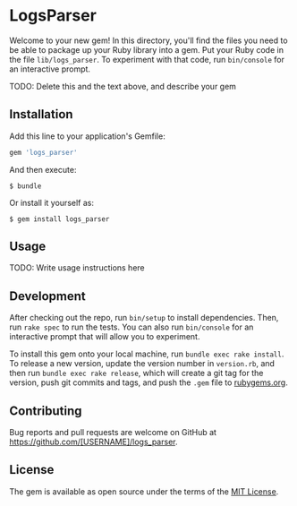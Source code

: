 # LogsParser

Welcome to your new gem! In this directory, you'll find the files you need to be able to package up your Ruby library into a gem. Put your Ruby code in the file `lib/logs_parser`. To experiment with that code, run `bin/console` for an interactive prompt.

TODO: Delete this and the text above, and describe your gem

## Installation

Add this line to your application's Gemfile:

```ruby
gem 'logs_parser'
```

And then execute:

    $ bundle

Or install it yourself as:

    $ gem install logs_parser

## Usage

TODO: Write usage instructions here

## Development

After checking out the repo, run `bin/setup` to install dependencies. Then, run `rake spec` to run the tests. You can also run `bin/console` for an interactive prompt that will allow you to experiment.

To install this gem onto your local machine, run `bundle exec rake install`. To release a new version, update the version number in `version.rb`, and then run `bundle exec rake release`, which will create a git tag for the version, push git commits and tags, and push the `.gem` file to [rubygems.org](https://rubygems.org).

## Contributing

Bug reports and pull requests are welcome on GitHub at https://github.com/[USERNAME]/logs_parser.

## License

The gem is available as open source under the terms of the [MIT License](https://opensource.org/licenses/MIT).
